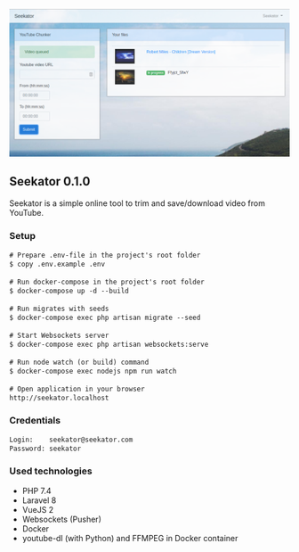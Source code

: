 ![Seekator](https://github.com/dreeman/seekator/blob/main/image.png?raw=true)

## Seekator 0.1.0

Seekator is a simple online tool to trim and save/download video from YouTube.

### Setup

    # Prepare .env-file in the project's root folder
    $ copy .env.example .env

    # Run docker-compose in the project's root folder
    $ docker-compose up -d --build

    # Run migrates with seeds
    $ docker-compose exec php artisan migrate --seed

    # Start Websockets server
    $ docker-compose exec php artisan websockets:serve

    # Run node watch (or build) command
    $ docker-compose exec nodejs npm run watch

    # Open application in your browser 
    http://seekator.localhost

### Credentials
    
    Login:    seekator@seekator.com
    Password: seekator

### Used technologies

- PHP 7.4
- Laravel 8
- VueJS 2
- Websockets (Pusher)
- Docker
- youtube-dl (with Python) and FFMPEG in Docker container

